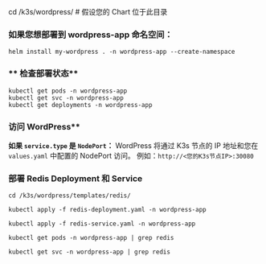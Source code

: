 cd /k3s/wordpress/ # 假设您的 Chart 位于此目录
### 如果您想部署到 wordpress-app 命名空间：
```
helm install my-wordpress . -n wordpress-app --create-namespace
```

### ** 检查部署状态**
```
kubectl get pods -n wordpress-app
kubectl get svc -n wordpress-app
kubectl get deployments -n wordpress-app
```

### 访问 WordPress**

**如果 `service.type` 是 `NodePort`：** WordPress 将通过 K3s 节点的 IP 地址和您在 `values.yaml` 中配置的 NodePort 访问。 例如：`http://<您的K3s节点IP>:30080`

### 部署 Redis Deployment 和 Service
```
cd /k3s/wordpress/templates/redis/

kubectl apply -f redis-deployment.yaml -n wordpress-app

kubectl apply -f redis-service.yaml -n wordpress-app

kubectl get pods -n wordpress-app | grep redis

kubectl get svc -n wordpress-app | grep redis

```
